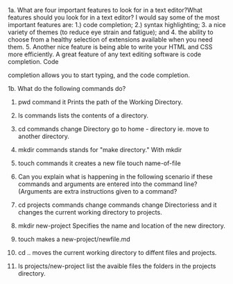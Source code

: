 1a. What are four important features to look for in a text editor?What features should you look for in a text editor? I would say some
of the most important features are:
 1.) code completion; 
 2.) syntax highlighting; 
 3. a nice variety of themes (to reduce eye strain and
fatigue); and 
4. the ability to choose from a healthy selection of
extensions available when you need them. 
5. Another nice feature is being able to write your HTML and CSS more
efficiently. 
A great feature of any text editing software is code completion. Code

completion allows you to start typing, and the code completion.

1b. What do the following commands do?
1. pwd command it Prints the path of the Working Directory. 
2. ls commands lists the contents of a directory.
3. cd commands change Directory go to home - directory ie. move to another directory.
4. mkdir commands stands for "make directory." With mkdir 
5. touch commands it creates a new file  touch name-of-file

6. Can you explain what is happening in the following scenario if these commands and arguments are entered into the command line? (Arguments are extra instructions given to a command?

1. cd projects commands change commands change Directoriess and it changes the current working directory to projects.
2. mkdir new-project Specifies the name and location of the new directory.
3. touch makes a new-project/newfile.md
4. cd .. moves the current working directory to diffent files and projects. 
5. ls projects/new-project list the avaible files the folders in the projects directory. 

